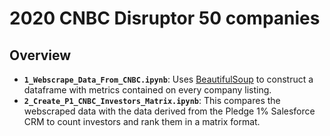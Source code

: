 # 2020 CNBC Disruptor 50 companies

## Overview
- **`1_Webscrape_Data_From_CNBC.ipynb`**: Uses [BeautifulSoup](https://www.crummy.com/software/BeautifulSoup/) to construct a dataframe with metrics contained on every company listing.
- **`2_Create_P1_CNBC_Investors_Matrix.ipynb`**: This compares the webscraped data with the data derived from the Pledge 1% Salesforce CRM to count investors and rank them in a matrix format.
